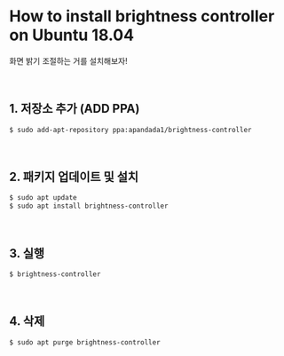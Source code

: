 # How to install brightness controller on Ubuntu 18.04

화면 밝기 조절하는 거를 설치해보자!

<br/>

## 1. 저장소 추가 (ADD PPA)

~~~bash
$ sudo add-apt-repository ppa:apandada1/brightness-controller
~~~

<br/>

## 2. 패키지 업데이트 및 설치

~~~bash
$ sudo apt update
$ sudo apt install brightness-controller
~~~

<br/>

## 3. 실행

~~~bash
$ brightness-controller
~~~

<br/>

## 4. 삭제

~~~bash
$ sudo apt purge brightness-controller
~~~





<br/>

